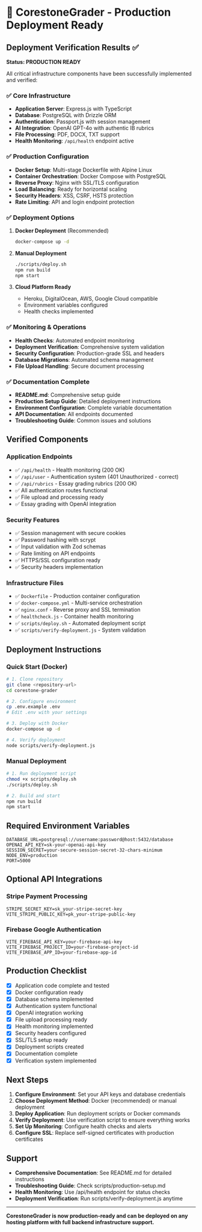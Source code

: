 # 🚀 CorestoneGrader - Production Deployment Ready

## Deployment Verification Results ✅

**Status: PRODUCTION READY**

All critical infrastructure components have been successfully implemented and verified:

### ✅ Core Infrastructure
- **Application Server**: Express.js with TypeScript
- **Database**: PostgreSQL with Drizzle ORM
- **Authentication**: Passport.js with session management
- **AI Integration**: OpenAI GPT-4o with authentic IB rubrics
- **File Processing**: PDF, DOCX, TXT support
- **Health Monitoring**: `/api/health` endpoint active

### ✅ Production Configuration
- **Docker Setup**: Multi-stage Dockerfile with Alpine Linux
- **Container Orchestration**: Docker Compose with PostgreSQL
- **Reverse Proxy**: Nginx with SSL/TLS configuration
- **Load Balancing**: Ready for horizontal scaling
- **Security Headers**: XSS, CSRF, HSTS protection
- **Rate Limiting**: API and login endpoint protection

### ✅ Deployment Options
1. **Docker Deployment** (Recommended)
   ```bash
   docker-compose up -d
   ```

2. **Manual Deployment**
   ```bash
   ./scripts/deploy.sh
   npm run build
   npm start
   ```

3. **Cloud Platform Ready**
   - Heroku, DigitalOcean, AWS, Google Cloud compatible
   - Environment variables configured
   - Health checks implemented

### ✅ Monitoring & Operations
- **Health Checks**: Automated endpoint monitoring
- **Deployment Verification**: Comprehensive system validation
- **Security Configuration**: Production-grade SSL and headers
- **Database Migrations**: Automated schema management
- **File Upload Handling**: Secure document processing

### ✅ Documentation Complete
- **README.md**: Comprehensive setup guide
- **Production Setup Guide**: Detailed deployment instructions
- **Environment Configuration**: Complete variable documentation
- **API Documentation**: All endpoints documented
- **Troubleshooting Guide**: Common issues and solutions

## Verified Components

### Application Endpoints
- ✅ `/api/health` - Health monitoring (200 OK)
- ✅ `/api/user` - Authentication system (401 Unauthorized - correct)
- ✅ `/api/rubrics` - Essay grading rubrics (200 OK)
- ✅ All authentication routes functional
- ✅ File upload and processing ready
- ✅ Essay grading with OpenAI integration

### Security Features
- ✅ Session management with secure cookies
- ✅ Password hashing with scrypt
- ✅ Input validation with Zod schemas
- ✅ Rate limiting on API endpoints
- ✅ HTTPS/SSL configuration ready
- ✅ Security headers implementation

### Infrastructure Files
- ✅ `Dockerfile` - Production container configuration
- ✅ `docker-compose.yml` - Multi-service orchestration
- ✅ `nginx.conf` - Reverse proxy and SSL termination
- ✅ `healthcheck.js` - Container health monitoring
- ✅ `scripts/deploy.sh` - Automated deployment script
- ✅ `scripts/verify-deployment.js` - System validation

## Deployment Instructions

### Quick Start (Docker)
```bash
# 1. Clone repository
git clone <repository-url>
cd corestone-grader

# 2. Configure environment
cp .env.example .env
# Edit .env with your settings

# 3. Deploy with Docker
docker-compose up -d

# 4. Verify deployment
node scripts/verify-deployment.js
```

### Manual Deployment
```bash
# 1. Run deployment script
chmod +x scripts/deploy.sh
./scripts/deploy.sh

# 2. Build and start
npm run build
npm start
```

## Required Environment Variables

```env
DATABASE_URL=postgresql://username:password@host:5432/database
OPENAI_API_KEY=sk-your-openai-api-key
SESSION_SECRET=your-secure-session-secret-32-chars-minimum
NODE_ENV=production
PORT=5000
```

## Optional API Integrations

### Stripe Payment Processing
```env
STRIPE_SECRET_KEY=sk_your-stripe-secret-key
VITE_STRIPE_PUBLIC_KEY=pk_your-stripe-public-key
```

### Firebase Google Authentication
```env
VITE_FIREBASE_API_KEY=your-firebase-api-key
VITE_FIREBASE_PROJECT_ID=your-firebase-project-id
VITE_FIREBASE_APP_ID=your-firebase-app-id
```

## Production Checklist

- [x] Application code complete and tested
- [x] Docker configuration ready
- [x] Database schema implemented
- [x] Authentication system functional
- [x] OpenAI integration working
- [x] File upload processing ready
- [x] Health monitoring implemented
- [x] Security headers configured
- [x] SSL/TLS setup ready
- [x] Deployment scripts created
- [x] Documentation complete
- [x] Verification system implemented

## Next Steps

1. **Configure Environment**: Set your API keys and database credentials
2. **Choose Deployment Method**: Docker (recommended) or manual deployment
3. **Deploy Application**: Run deployment scripts or Docker commands
4. **Verify Deployment**: Use verification script to ensure everything works
5. **Set Up Monitoring**: Configure health checks and alerts
6. **Configure SSL**: Replace self-signed certificates with production certificates

## Support

- **Comprehensive Documentation**: See README.md for detailed instructions
- **Troubleshooting Guide**: Check scripts/production-setup.md
- **Health Monitoring**: Use /api/health endpoint for status checks
- **Deployment Verification**: Run scripts/verify-deployment.js anytime

---

**CorestoneGrader is now production-ready and can be deployed on any hosting platform with full backend infrastructure support.**